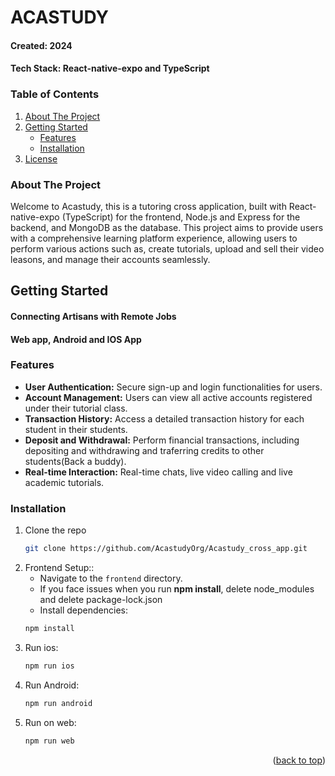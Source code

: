 # ACASTUDY

#### Created: 2024
#### Tech Stack: React-native-expo and TypeScript

<!-- TABLE OF CONTENTS -->
### Table of Contents
<ol>
  <li>
    <a href="#about-the-project">About The Project</a>
  </li>
  <li>
    <a href="#getting-started">Getting Started</a>
    <ul>
      <li><a href="#features">Features</a></li>
      <li><a href="#installation">Installation</a></li>
    </ul>
  </li>
  <li><a href="#license">License</a></li>
</ol>


### About The Project

Welcome to Acastudy, this is a tutoring cross application, built with React-native-expo (TypeScript)
for the frontend, Node.js and Express for the backend, and MongoDB as the database. 
This project aims to provide users with a comprehensive learning platform experience, 
allowing users to perform various actions such as, create tutorials, upload and sell their 
video leasons, and manage their accounts seamlessly.

## Getting Started
#### Connecting Artisans with Remote Jobs
#### Web app, Android and IOS App

### Features
* <b>User Authentication:</b> Secure sign-up and login functionalities for users.
* <b>Account Management:</b> Users can view all active accounts registered under their tutorial class.
* <b>Transaction History:</b> Access a detailed transaction history for each student in their students.
* <b>Deposit and Withdrawal:</b> Perform financial transactions, including depositing and withdrawing and
  traferring credits to other students(Back a buddy).
* <b>Real-time Interaction:</b> Real-time chats, live video calling and live academic tutorials.


### Installation
1. Clone the repo
   ```sh
   git clone https://github.com/AcastudyOrg/Acastudy_cross_app.git
   ```
2. Frontend Setup::
   * Navigate to the `frontend` directory.
   * If you face issues when you run **npm install**, delete node_modules and delete package-lock.json
   * Install dependencies:
   ```sh
   npm install
   ```
3. Run ios:
   ```sh
   npm run ios
   ```
4. Run Android:
   ```sh
   npm run android
   ```
5. Run on web:
   ```sh
   npm run web
   ```


<p align="right">(<a href="#top">back to top</a>)</p>




